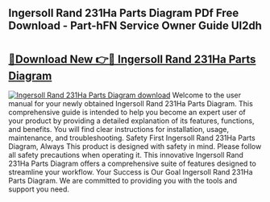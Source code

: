 ## Ingersoll Rand 231Ha Parts Diagram PDf Free Download - Part-hFN Service Owner Guide Ul2dh

# <h2><a href="http://dfur9fb.blite.top/?on=Ingersoll+Rand+231Ha+Parts+Diagram">🔗Download New 👉🔴 Ingersoll Rand 231Ha Parts Diagram</a></h2>

[![Ingersoll Rand 231Ha Parts Diagram download](https://i.imgur.com/lujVjoI.png)](http://dfur9fb.blite.top/?on=Ingersoll+Rand+231Ha+Parts+Diagram)
Welcome to the user manual for your newly obtained Ingersoll Rand 231Ha Parts Diagram. This comprehensive guide is intended to help you become an expert user of your product by providing a detailed explanation of its features, functions, and benefits. You will find clear instructions for installation, usage, maintenance, and troubleshooting. Safety First Ingersoll Rand 231Ha Parts Diagram, Always This product is designed with safety in mind. Please follow all safety precautions when operating it. This innovative Ingersoll Rand 231Ha Parts Diagram offers a comprehensive suite of features designed to streamline your workflow. Your Success is Our Goal Ingersoll Rand 231Ha Parts Diagram. We are committed to providing you with the tools and support you need.
